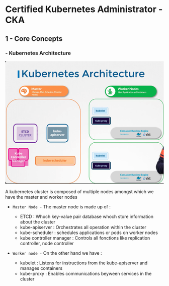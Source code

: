 # Certified Kubernetes Administrator - CKA

## 1 - Core Concepts

### - Kubernetes Architecture

![Kubernetes Architecture](img/k8s-architecture.png)

A kubernetes cluster is composed of multiple nodes amongst which we have the master and worker nodes
- `Master Node -` The master node is made up of :  
  - ETCD : Whoch key-value pair database whoch store information about the cluster
  - kube-apiserver : Orchestrates all operation within the cluster
  - kube-scheduler : schedules applications or pods on worker nodes
  - kube controller manager : Controls all fonctions like replication controller, node controller

- `Worker node -` On the other hand we have :
  - kubelet : Listens for instructions from the kube-apiserver and manages containers
  - kube-proxy : Enables communications beyween services in the cluster